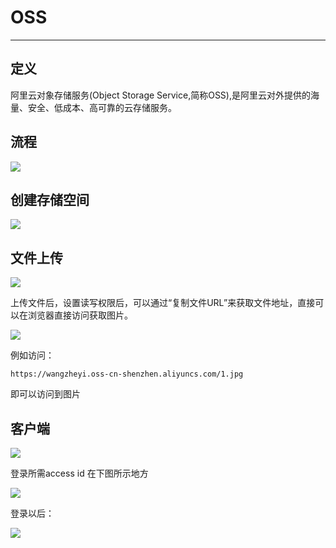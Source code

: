# OSS

---

## 定义

阿里云对象存储服务(Object Storage Service,简称OSS),是阿里云对外提供的海量、安全、低成本、高可靠的云存储服务。

## 流程

![](../Images/1.png)


## 创建存储空间

![](../Images/2.png)

## 文件上传


![](../Images/3.png)

上传文件后，设置读写权限后，可以通过“复制文件URL”来获取文件地址，直接可以在浏览器直接访问获取图片。

![](../Images/4.png)


例如访问：

	https://wangzheyi.oss-cn-shenzhen.aliyuncs.com/1.jpg

即可以访问到图片

## 客户端

![](../Images/5.png)


登录所需access id 在下图所示地方

![](../Images/6.png)


登录以后：

![](../Images/7.png)